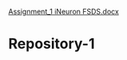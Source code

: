 [Assignment_1 iNeuron FSDS.docx](https://github.com/splinebot/Repository-1/files/10399282/Assignment_1.iNeuron.FSDS.docx)
# Repository-1
